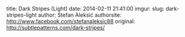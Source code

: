 title: Dark Stripes (Light)
date:   2014-02-11 21:41:00
imgur:
slug: dark-stripes-light
author: Stefan Aleksić
authorsite: http://www.facebook.com/stefanaleksic88
original: http://subtlepatterns.com/dark-stripes/

